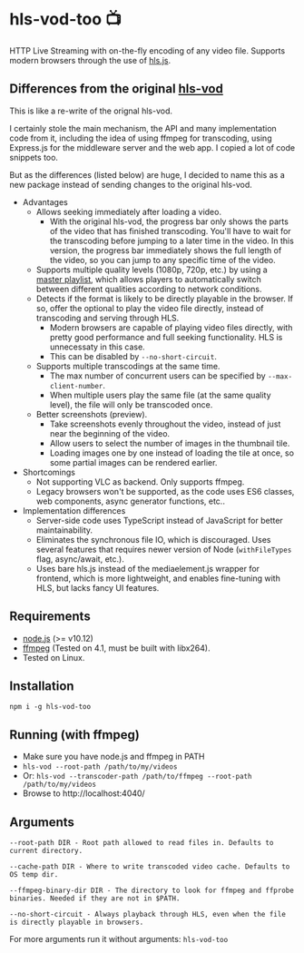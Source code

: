 hls-vod-too 📺
=======

HTTP Live Streaming with on-the-fly encoding of any video file. Supports modern browsers through the use of [hls.js](https://github.com/video-dev/hls.js/).

Differences from the original [hls-vod](https://github.com/mifi/hls-vod)
-------------------------------------------------------------------------

This is like a re-write of the orignal hls-vod. 

I certainly stole the main mechanism, the API and many implementation code from it, including the idea of using ffmpeg for transcoding, using Express.js for the middleware server and the web app. I copied a lot of code snippets too.

But as the differences (listed below) are huge, I decided to name this as a new package instead of sending changes to the original hls-vod.

- Advantages
  - Allows seeking immediately after loading a video.
    - With the original hls-vod, the progress bar only shows the parts of the video that has finished transcoding. You'll have to wait for the transcoding before jumping to a later time in the video. In this version, the progress bar immediately shows the full length of the video, so you can jump to any specific time of the video.
  - Supports multiple quality levels (1080p, 720p, etc.) by using a [master playlist](https://developer.apple.com/documentation/http_live_streaming/example_playlists_for_http_live_streaming/creating_a_master_playlist), which allows players to automatically switch between different qualities according to network conditions.
  - Detects if the format is likely to be directly playable in the browser. If so, offer the optional to play the video file directly, instead of transcoding and serving through HLS.
    - Modern browsers are capable of playing video files directly, with pretty good performance and full seeking functionality. HLS is unnecessaty in this case.
    - This can be disabled by `--no-short-circuit`. 
  - Supports multiple transcodings at the same time.
    - The max number of concurrent users can be specified by `--max-client-number`.
    - When multiple users play the same file (at the same quality level), the file will only be transcoded once. 
  - Better screenshots (preview).
    - Take screenshots evenly throughout the video, instead of just near the beginning of the video.
    - Allow users to select the number of images in the thumbnail tile.
    - Loading images one by one instead of loading the tile at once, so some partial images can be rendered earlier.
- Shortcomings
  - Not supporting VLC as backend. Only supports ffmpeg.
  - Legacy browsers won't be supported, as the code uses ES6 classes, web components, async generator functions, etc..
- Implementation differences
  - Server-side code uses TypeScript instead of JavaScript for better maintainability.
  - Eliminates the synchronous file IO, which is discouraged. Uses several features that requires newer version of Node (`withFileTypes` flag, async/await, etc.).
  - Uses bare hls.js instead of the mediaelement.js wrapper for frontend, which is more lightweight, and enables fine-tuning with HLS, but lacks fancy UI features.

Requirements
------------
- [node.js](https://nodejs.org/en/) (>= v10.12)
- [ffmpeg](https://ffmpeg.org/) (Tested on 4.1, must be built with libx264).
- Tested on Linux.

Installation
------------
```
npm i -g hls-vod-too
```

Running (with ffmpeg)
------------------------------
- Make sure you have node.js and ffmpeg in PATH
- `hls-vod --root-path /path/to/my/videos`
- Or: `hls-vod --transcoder-path /path/to/ffmpeg --root-path /path/to/my/videos`
- Browse to http://localhost:4040/

Arguments
---------
```
--root-path DIR - Root path allowed to read files in. Defaults to current directory.

--cache-path DIR - Where to write transcoded video cache. Defaults to OS temp dir.

--ffmpeg-binary-dir DIR - The directory to look for ffmpeg and ffprobe binaries. Needed if they are not in $PATH.

--no-short-circuit - Always playback through HLS, even when the file is directly playable in browsers.
```

For more arguments run it without arguments: `hls-vod-too`